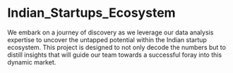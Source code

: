 # Indian_Startups_Ecosystem
We embark on a journey of discovery as we leverage our data analysis expertise to uncover the untapped potential within the Indian startup ecosystem. This project is designed to not only decode the numbers but to distill insights that will guide our team towards a successful foray into this dynamic market.
